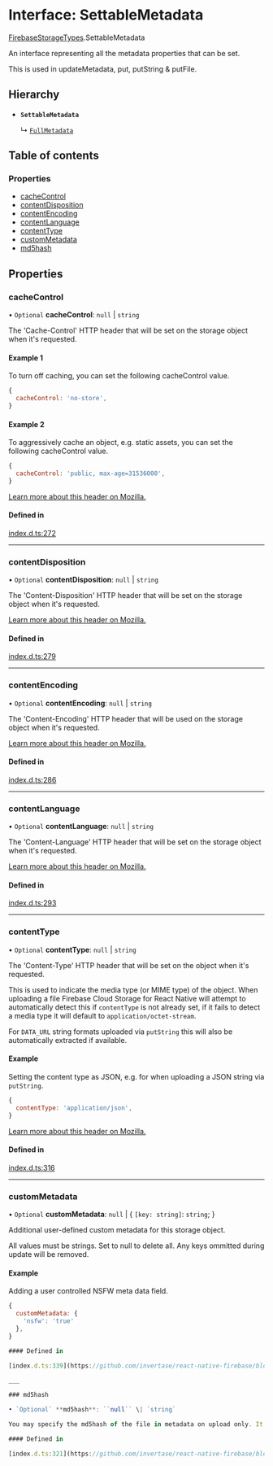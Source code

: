 # Interface: SettableMetadata

[FirebaseStorageTypes](/reference/storage/modules/FirebaseStorageTypes.md).SettableMetadata

An interface representing all the metadata properties that can be set.

This is used in updateMetadata, put, putString & putFile.

## Hierarchy

- **`SettableMetadata`**

  ↳ [`FullMetadata`](/reference/storage/interfaces/FirebaseStorageTypes.FullMetadata.md)

## Table of contents

### Properties

- [cacheControl](/reference/storage/interfaces/FirebaseStorageTypes.SettableMetadata.md#cachecontrol)
- [contentDisposition](/reference/storage/interfaces/FirebaseStorageTypes.SettableMetadata.md#contentdisposition)
- [contentEncoding](/reference/storage/interfaces/FirebaseStorageTypes.SettableMetadata.md#contentencoding)
- [contentLanguage](/reference/storage/interfaces/FirebaseStorageTypes.SettableMetadata.md#contentlanguage)
- [contentType](/reference/storage/interfaces/FirebaseStorageTypes.SettableMetadata.md#contenttype)
- [customMetadata](/reference/storage/interfaces/FirebaseStorageTypes.SettableMetadata.md#custommetadata)
- [md5hash](/reference/storage/interfaces/FirebaseStorageTypes.SettableMetadata.md#md5hash)

## Properties

### cacheControl

• `Optional` **cacheControl**: ``null`` \| `string`

The 'Cache-Control' HTTP header that will be set on the storage object when it's requested.

#### Example 1

To turn off caching, you can set the following cacheControl value.

```js
{
  cacheControl: 'no-store',
}
```

#### Example 2

To aggressively cache an object, e.g. static assets, you can set the following cacheControl value.

```js
{
  cacheControl: 'public, max-age=31536000',
}
```

[Learn more about this header on Mozilla.](https://developer.mozilla.org/en-US/docs/Web/HTTP/Headers/Content-Disposition)

#### Defined in

[index.d.ts:272](https://github.com/invertase/react-native-firebase/blob/c9b695aa8/packages/storage/lib/index.d.ts#L272)

___

### contentDisposition

• `Optional` **contentDisposition**: ``null`` \| `string`

The 'Content-Disposition' HTTP header that will be set on the storage object when it's requested.

[Learn more about this header on Mozilla.](https://developer.mozilla.org/en-US/docs/Web/HTTP/Headers/Content-Disposition)

#### Defined in

[index.d.ts:279](https://github.com/invertase/react-native-firebase/blob/c9b695aa8/packages/storage/lib/index.d.ts#L279)

___

### contentEncoding

• `Optional` **contentEncoding**: ``null`` \| `string`

The 'Content-Encoding' HTTP header that will be used on the storage object when it's requested.

[Learn more about this header on Mozilla.](https://developer.mozilla.org/en-US/docs/Web/HTTP/Headers/Content-Encoding)

#### Defined in

[index.d.ts:286](https://github.com/invertase/react-native-firebase/blob/c9b695aa8/packages/storage/lib/index.d.ts#L286)

___

### contentLanguage

• `Optional` **contentLanguage**: ``null`` \| `string`

The 'Content-Language' HTTP header that will be set on the storage object when it's requested.

[Learn more about this header on Mozilla.](https://developer.mozilla.org/en-US/docs/Web/HTTP/Headers/Content-Language)

#### Defined in

[index.d.ts:293](https://github.com/invertase/react-native-firebase/blob/c9b695aa8/packages/storage/lib/index.d.ts#L293)

___

### contentType

• `Optional` **contentType**: ``null`` \| `string`

The 'Content-Type' HTTP header that will be set on the object when it's requested.

This is used to indicate the media type (or MIME type) of the object. When uploading a file
Firebase Cloud Storage for React Native will attempt to automatically detect this if `contentType`
is not already set, if it fails to detect a media type it will default to `application/octet-stream`.

For `DATA_URL` string formats uploaded via `putString` this will also be automatically extracted if available.

#### Example

Setting the content type as JSON, e.g. for when uploading a JSON string via `putString`.

```js
{
  contentType: 'application/json',
}
```

[Learn more about this header on Mozilla.](https://developer.mozilla.org/en-US/docs/Web/HTTP/Headers/Content-Type)

#### Defined in

[index.d.ts:316](https://github.com/invertase/react-native-firebase/blob/c9b695aa8/packages/storage/lib/index.d.ts#L316)

___

### customMetadata

• `Optional` **customMetadata**: ``null`` \| { `[key: string]`: `string`;  }

Additional user-defined custom metadata for this storage object.

All values must be strings. Set to null to delete all. Any keys ommitted during update will be removed.

#### Example

Adding a user controlled NSFW meta data field.

```js
{
  customMetadata: {
    'nsfw': 'true'
  },
}

#### Defined in

[index.d.ts:339](https://github.com/invertase/react-native-firebase/blob/c9b695aa8/packages/storage/lib/index.d.ts#L339)

___

### md5hash

• `Optional` **md5hash**: ``null`` \| `string`

You may specify the md5hash of the file in metadata on upload only. It may not be updated via updateMetadata

#### Defined in

[index.d.ts:321](https://github.com/invertase/react-native-firebase/blob/c9b695aa8/packages/storage/lib/index.d.ts#L321)

